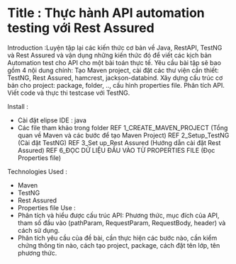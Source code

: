# Title : Thực hành API automation testing với Rest Assured
Introduction :Luyện tập lại các kiến thức cơ bản về Java, RestAPI, TestNG và Rest Assured và vận dụng những kiến thức đó để viết các kịch bản Automation test cho API cho một bài toán thực tế.
Yêu cầu bài tập sẽ bao gồm 4 nội dung chính:
Tạo Maven project, cài đặt các thư viện cần thiết: TestNG, Rest Assured, hamcrest, jackson-databind.
Xây dựng cấu trúc cơ bản cho project: package, folder, .., cấu hình properties file.
Phân tích API.
Viết code và thực thi testcase với TestNG.

Install : 
- Cài đặt elipse IDE : java
- Các file tham khảo trong folder
REF 1_CREATE_MAVEN_PROJECT (Tổng quan về Maven và các bước để tạo Maven Project)
REF 2_Setup_TestNG (Cài đặt TestNG)
REF 3_Set up_Rest Assured (Hướng dẫn cài đặt Rest Assured)
REF 6_ĐỌC DỮ LIỆU ĐẦU VÀO TỪ PROPERTIES FILE (Đọc Properties file)

Technologies Used :
- Maven
- TestNG
- Rest Assured
- Properties file
Use :
- Phân tích và hiểu được cấu trúc API: Phương thức, mục đích của API, tham số đầu vào (pathParam, RequestParam, RequestBody, header) và cách sử dụng.
- Phân tích yêu cầu của đề bài, cần thực hiện các bước nào, cần kiểm chứng thông tin nào, cách tạo project, package, cách đặt tên lớp, tên phương thức.
